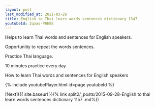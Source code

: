 ```yaml
---
layout: post
last_modified_at: 2021-03-29
title: English to Thai learn words sentences dictionary 1347 
youtubeId: 2qoas-P6hBE
---
```

 
 
Helps to learn Thai words and sentences for English speakers.

Opportunitiy to repeat the words sentences. 

Practice Thai language. 
 
10 minutes practice every day. 
 
How to learn Thai words and sentences for English speakers 
 
{% include youtubePlayer.html id=page.youtubeId %}
 
 
[Next]({{ site.baseurl }}{% link  split2/_posts/2015-09-28-English to thai learn words sentences dictionary 1157 .md%})
 
